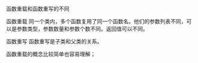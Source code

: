 函数重载和函数重写的不同

函数重载
同一个类内，多个函数复用了同一个函数名。他们的参数列表不同，可以是参数类型，参数数量和参数个数不同。返回值可以不同。


函数重写
函数重写是子类和父类的关系。




函数重载的概念比较简单也容易理解；